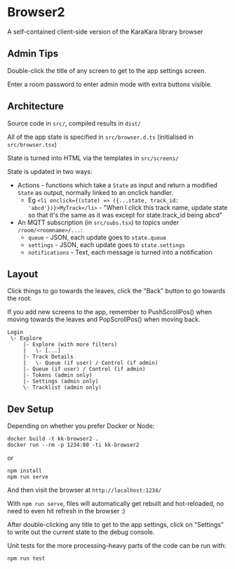 # Browser2

A self-contained client-side version of the KaraKara library browser

## Admin Tips

Double-click the title of any screen to get to the app settings screen.

Enter a room password to enter admin mode with extra buttons visible.

## Architecture

Source code in `src/`, compiled results in `dist/`

All of the app state is specified in `src/browser.d.ts` (initialised in
`src/browser.tsx`)

State is turned into HTML via the templates in `src/screens/`

State is updated in two ways:

- Actions - functions which take a `State` as input and return a
  modified `State` as output, normally linked to an onclick handler.
  - Eg `<li onclick={(state) => ({...state, track_id: 'abcd'})}>MyTrack</li>` -
    "When I click this track name, update state so that it's the same
    as it was except for state.track_id being abcd"
- An MQTT subscription (in `src/subs.tsx`) to topics under
  `/room/<roomname>/...`:
  - `queue` - JSON, each update goes to `state.queue`
  - `settings` - JSON, each update goes to `state.settings`
  - `notifications` - Text, each message is turned into a notification

## Layout

Click things to go towards the leaves, click the "Back" button to go towards
the root.

If you add new screens to the app, remember to PushScrollPos() when moving
towards the leaves and PopScrollPos() when moving back.
```
Login
 \- Explore
     |- Explore (with more filters)
     |   \- [...]
     |- Track Details
     |   \- Queue (if user) / Control (if admin)
     |- Queue (if user) / Control (if admin)
     |- Tokens (admin only)
     |- Settings (admin only)
     \- Tracklist (admin only)

```

## Dev Setup

Depending on whether you prefer Docker or Node:
```
docker build -t kk-browser2 .
docker run --rm -p 1234:80 -ti kk-browser2
```
or
```
npm install
npm run serve
```

And then visit the browser at `http://localhost:1234/`

With `npm run serve`, files will automatically get rebuilt and
hot-reloaded, no need to even hit refresh in the browser :)

After double-clicking any title to get to the app settings, click on
"Settings" to write out the current state to the debug console.

Unit tests for the more processing-heavy parts of the code can
be run with:

```
npm run test
```